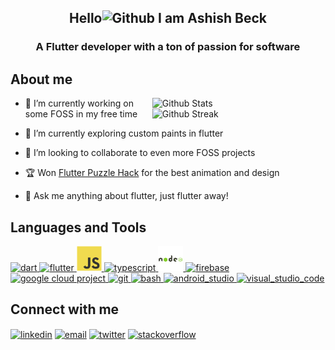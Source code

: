 <h2 align="center">Hello<img width="24" alt="Github" src="https://github.com/rahulbanerjee26/githubProfileReadmeGenerator/blob/main/gifs/wave.gif?raw=true" /> I am Ashish Beck</h2>
<h3 align="center">A Flutter developer with a ton of passion for software</h3>


## About me
<img width="55%" align="right" alt="Github Stats" src="https://github-readme-stats.vercel.app/api?username=ashishbeck&show_icons=true&theme=tokyonight" />
<img width="55%" align="right" alt="Github Streak" src="https://github-readme-streak-stats.herokuapp.com/?user=ashishbeck&theme=tokyonight" />

- 🔭 I’m currently working on some FOSS in my free time

- 🌱 I’m currently exploring custom paints in flutter

- 👯 I’m looking to collaborate to even more FOSS projects
  
- 🏆 Won [Flutter Puzzle Hack](https://flutter.dev/events/puzzle-hack) for the best animation and design

- 💬 Ask me anything about flutter, just flutter away!

## Languages and Tools
<p align="left">
<a href="https://dart.dev/" target="_blank" rel="noreferrer"> <img src="https://raw.githubusercontent.com/rahulbanerjee26/githubProfileReadmeGenerator/51f83dfc2091cdec25b7b33bd2d3da0996ec3efd/icons/dart.svg" alt="dart" width="40" height="40"/> </a> 
<a href="https://flutter.dev/" target="_blank" rel="noreferrer"> <img src="https://cdn.icon-icons.com/icons2/2107/PNG/512/file_type_flutter_icon_130599.png" alt="flutter" width="40" height="40"/> </a> 
<a href="https://developer.mozilla.org/en-US/docs/Web/JavaScript" target="_blank" rel="noreferrer"> <img src="https://raw.githubusercontent.com/devicons/devicon/master/icons/javascript/javascript-original.svg" alt="javascript" width="40" height="40"/> </a> 
<a href="https://www.typescriptlang.org/" target="_blank" rel="noreferrer"> <img src="https://raw.githubusercontent.com/rahulbanerjee26/githubProfileReadmeGenerator/51f83dfc2091cdec25b7b33bd2d3da0996ec3efd/icons/typescript.svg" alt="typescript" width="40" height="40"/> </a> 
<a href="https://nodejs.org" target="_blank" rel="noreferrer"> <img src="https://raw.githubusercontent.com/devicons/devicon/master/icons/nodejs/nodejs-original-wordmark.svg" alt="nodejs" width="40" height="40"/> </a> 
<a href="https://firebase.google.com/" target="_blank" rel="noreferrer"> <img src="https://www.vectorlogo.zone/logos/firebase/firebase-icon.svg" alt="firebase" width="40" height="40"/> </a>
<a href="https://cloud.google.com/" target="_blank" rel="noreferrer"> <img src="https://raw.githubusercontent.com/rahulbanerjee26/githubProfileReadmeGenerator/51f83dfc2091cdec25b7b33bd2d3da0996ec3efd/icons/gcp.svg" alt="google cloud project" width="40" height="40"/> </a> 
<a href="https://git-scm.com/" target="_blank" rel="noreferrer"> <img src="https://www.vectorlogo.zone/logos/git-scm/git-scm-icon.svg" alt="git" width="40" height="40"/> </a> 
<a href="https://www.gnu.org/software/bash/" target="_blank" rel="noreferrer"> <img src="https://raw.githubusercontent.com/rahulbanerjee26/githubProfileReadmeGenerator/51f83dfc2091cdec25b7b33bd2d3da0996ec3efd/icons/bash.svg" alt="bash" width="40" height="40"/> </a>
<a href="https://developer.android.com/studio" target="_blank" rel="noreferrer"> <img src="https://1.bp.blogspot.com/-LgTa-xDiknI/X4EflN56boI/AAAAAAAAPuk/24YyKnqiGkwRS9-_9suPKkfsAwO4wHYEgCLcBGAsYHQ/s0/image9.png" alt="android_studio" width="40" height="40"/> </a> 
<a href="https://code.visualstudio.com/" target="_blank" rel="noreferrer"> <img src="https://upload.wikimedia.org/wikipedia/commons/thumb/9/9a/Visual_Studio_Code_1.35_icon.svg/2048px-Visual_Studio_Code_1.35_icon.svg.png" alt="visual_studio_code" width="40" height="40"/> </a></p>

## Connect with me
<a href="https://www.linkedin.com/in/ashish-beck/" target="blank"><img align="center" src="https://img.shields.io/badge/linkedin-%231DA1F2.svg?style=for-the-badge&logo=linkedin&logoColor=white" alt="linkedin" height="30"/></a>
<a href="mailto:ashishbeck96@gmail.com" target="blank"><img align="center" src="https://img.shields.io/badge/gmail-EA4335.svg?style=for-the-badge&logo=gmail&logoColor=white"
alt="email" height="30"/></a>
<a href="https://twitter.com/ashish_asdf" target="blank"><img align="center" src="https://img.shields.io/badge/twitter-1DA1F2.svg?style=for-the-badge&logo=twitter&logoColor=white" alt="twitter" height="30"/></a>
<a href="https://stackoverflow.com/users/7337717/ashishb" target="blank"><img align="center" src="https://img.shields.io/badge/Stack_Overflow-FE7A16?style=for-the-badge&logo=stack-overflow&logoColor=white" alt="stackoverflow" height="30"/></a>
<!-- <a href = 'https://medium.com/@ashishbeck'> <img width = '32px' align= 'center' src="https://raw.githubusercontent.com/rahulbanerjee26/githubAboutMeGenerator/main/icons/medium.svg"/></a>  -->
<!-- <a href = 'http://ashishbeck.dev/'> <img width = '32px' align= 'center' src="https://raw.githubusercontent.com/rahulbanerjee26/githubAboutMeGenerator/main/icons/portfolio.png"/></a>  -->
<!-- 
| ![GitHub Streak](https://github-readme-streak-stats.herokuapp.com/?user=ashishbeck&theme=tokyonight) | ![Github Stats](https://github-readme-stats.vercel.app/api/top-langs/?username=ashishbeck&layout=compact&theme=tokyonight) |
| ----------------------------------------------------------------------------------------------------------- | ----------------------------------------------------------------------------------------------------------------------------------- | -->
